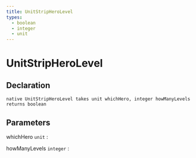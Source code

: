 ```yaml
---
title: UnitStripHeroLevel
types:
  - boolean
  - integer
  - unit
---
```


# UnitStripHeroLevel

## Declaration

```jass
native UnitStripHeroLevel takes unit whichHero, integer howManyLevels returns boolean
```

## Parameters
whichHero `unit`
: 

howManyLevels `integer`
: 
